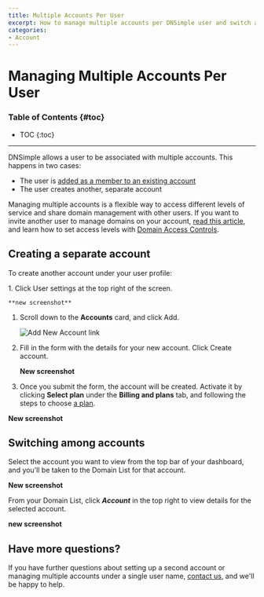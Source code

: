```yaml
---
title: Multiple Accounts Per User
excerpt: How to manage multiple accounts per DNSimple user and switch active accounts. 
categories:
- Account
---
```


# Managing Multiple Accounts Per User

### Table of Contents {#toc}

* TOC
{:toc}

---

DNSimple allows a user to be associated with multiple accounts. This happens in two cases:

- The user is [added as a member to an existing account](/articles/account-users)
- The user creates another, separate account

Managing multiple accounts is a flexible way to access different levels of service and share domain management with other users. If you want to invite another user to manage domains on your account, [read this article](/articles/account-users/#adding-members-to-an-account), and learn how to set access levels with [Domain Access Controls](/articles/domain-access-control/).

## Creating a separate account

To create another account under your user profile:

<div class="section-steps" markdown="1">
1. Click <label>User settings</label> at the top right of the screen.

    **new screenshot** 

1. Scroll down to the **Accounts** card, and click <label>Add</label>.

    ![Add New Account link](/files/add-new-account-link.png)

1. Fill in the form with the details for your new account. Click <label>Create account</label>.

    **New screenshot** 

1. Once you submit the form, the account will be created. Activate it by clicking **Select plan** under the **Billing and plans** tab, and following the steps to choose [a plan](/articles/dnsimple-plans/).

  **New screenshot** 

</div>

## Switching among accounts

Select the account you want to view from the top bar of your dashboard, and you'll be taken to the Domain List for that account. 

**New screenshot** 

From your Domain List, click **_Account_** in the top right to view details for the selected account.

**new screenshot**

## Have more questions? 

If you have further questions about setting up a second account or managing multiple accounts under a single user name, [contact us](https://dnsimple.com/feedback), and we'll be happy to help. 
